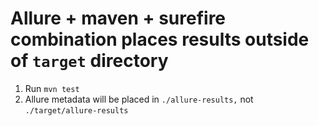 # Allure + maven + surefire combination places results outside of `target` directory

1. Run `mvn test`
2. Allure metadata will be placed in `./allure-results,` 
not `./target/allure-results`